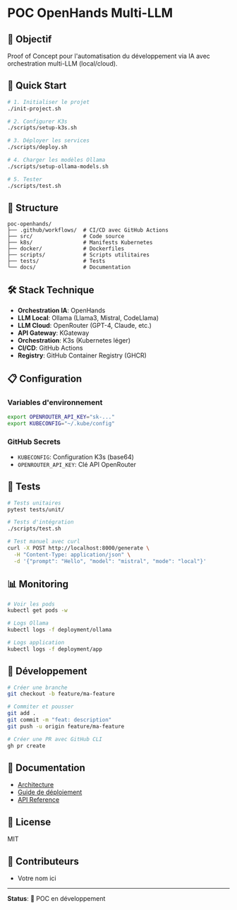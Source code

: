 # POC OpenHands Multi-LLM

## 🎯 Objectif

Proof of Concept pour l'automatisation du développement via IA avec orchestration multi-LLM (local/cloud).

## 🚀 Quick Start

```bash
# 1. Initialiser le projet
./init-project.sh

# 2. Configurer K3s
./scripts/setup-k3s.sh

# 3. Déployer les services
./scripts/deploy.sh

# 4. Charger les modèles Ollama
./scripts/setup-ollama-models.sh

# 5. Tester
./scripts/test.sh
```

## 📁 Structure

```
poc-openhands/
├── .github/workflows/  # CI/CD avec GitHub Actions
├── src/                # Code source
├── k8s/                # Manifests Kubernetes
├── docker/             # Dockerfiles
├── scripts/            # Scripts utilitaires
├── tests/              # Tests
└── docs/               # Documentation
```

## 🛠️ Stack Technique

- **Orchestration IA**: OpenHands
- **LLM Local**: Ollama (Llama3, Mistral, CodeLlama)
- **LLM Cloud**: OpenRouter (GPT-4, Claude, etc.)
- **API Gateway**: KGateway
- **Orchestration**: K3s (Kubernetes léger)
- **CI/CD**: GitHub Actions
- **Registry**: GitHub Container Registry (GHCR)

## 📋 Configuration

### Variables d'environnement

```bash
export OPENROUTER_API_KEY="sk-..."
export KUBECONFIG="~/.kube/config"
```

### GitHub Secrets

- `KUBECONFIG`: Configuration K3s (base64)
- `OPENROUTER_API_KEY`: Clé API OpenRouter

## 🧪 Tests

```bash
# Tests unitaires
pytest tests/unit/

# Tests d'intégration
./scripts/test.sh

# Test manuel avec curl
curl -X POST http://localhost:8000/generate \
  -H "Content-Type: application/json" \
  -d '{"prompt": "Hello", "model": "mistral", "mode": "local"}'
```

## 📊 Monitoring

```bash
# Voir les pods
kubectl get pods -w

# Logs Ollama
kubectl logs -f deployment/ollama

# Logs application
kubectl logs -f deployment/app
```

## 🔧 Développement

```bash
# Créer une branche
git checkout -b feature/ma-feature

# Commiter et pousser
git add .
git commit -m "feat: description"
git push -u origin feature/ma-feature

# Créer une PR avec GitHub CLI
gh pr create
```

## 📝 Documentation

- [Architecture](docs/architecture.md)
- [Guide de déploiement](docs/deployment.md)
- [API Reference](docs/api.md)

## 📄 License

MIT

## 👥 Contributeurs

- Votre nom ici

---

**Status**: 🚧 POC en développement
